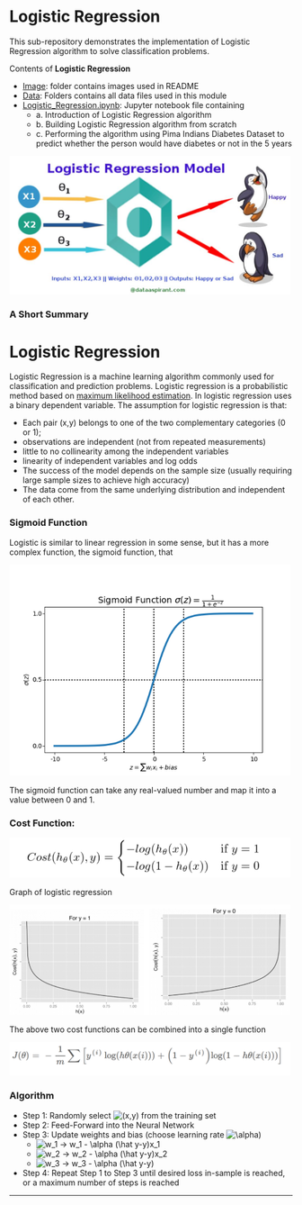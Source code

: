 # Logistic Regression

This sub-repository demonstrates the implementation of Logistic Regression algorithm to solve classification problems.

Contents of **Logistic Regression**

* [Image](https://github.com/ppunia74/INDE-577_Fall2022/tree/main/SupervisedLearning/4%20-%20Logistic%20Regression/Image): folder contains images used in README
* [Data](https://github.com/ppunia74/INDE-577_Fall2022/tree/main/SupervisedLearning/4%20-%20Logistic%20Regression/Data): Folders contains all data files used in this module
* [Logistic_Regression.ipynb](https://github.com/ppunia74/INDE-577_Fall2022/blob/main/SupervisedLearning/4%20-%20Logistic%20Regression/Logistic_Regression.ipynb): Jupyter notebook file containing
  * a. Introduction of Logistic Regression algorithm
  * b. Building Logistic Regression algorithm from scratch 
  * c. Performing the algorithm using Pima Indians Diabetes Dataset to predict whether the person would have diabetes or not in the 5 years

<img src="Image/logisticregression.JPG" alt="Drawing" style="width: 500px;"/>

### A Short Summary
# Logistic Regression

Logistic Regression is a machine learning algorithm commonly used for classification and prediction problems. Logistic regression is a probabilistic method based on [maximum likelihood estimation](https://towardsdatascience.com/an-introduction-to-logistic-regression-8136ad65da2e).
In logistic regression uses a binary dependent variable. 
The assumption for logistic regression is that: 
- Each pair (x,y) belongs to one of the two complementary categories (0 or 1);
- observations are independent (not from repeated measurements)
- little to no collinearity among the independent variables
- linearity of independent variables and log odds
- The success of the model depends on the sample size (usually requiring large sample sizes to achieve high accuracy)
- The data come from the same underlying distribution and independent of each other.

### Sigmoid Function

Logistic is similar to linear regression in some sense, but it has a more complex function, the sigmoid function, that

<img src="Image/sigmoid.png" alt="Drawing" style="width: 500px;"/>

The sigmoid function can take any real-valued number and map it into a value between 0 and 1.

### Cost Function:

<img src="Image/cost.png" alt="Drawing" style="width: 500px;"/>

Graph of logistic regression

<img src="Image/logistic-graph.png" alt="Drawing" style="width: 500px;"/>

The above two cost functions can be combined into a single function

<img src="Image/combine-cost.png" alt="Drawing" style="width: 500px;"/>


### Algorithm

* Step 1: Randomly select <img src="https://latex.codecogs.com/svg.image?(x,y)" title="(x,y)" /> from the training set
* Step 2: Feed-Forward into the Neural Network
* Step 3: Update weights and bias (choose learning rate <img src="https://latex.codecogs.com/svg.image?\alpha" title="\alpha" />)
    - <img src="https://latex.codecogs.com/svg.image?w_1&space;->&space;w_1&space;-&space;\alpha&space;(\hat&space;y-y)x_1" title="w_1 -> w_1 - \alpha (\hat y-y)x_1" />
    - <img src="https://latex.codecogs.com/svg.image?w_2&space;->&space;w_2&space;-&space;\alpha&space;(\hat&space;y-y)x_2" title="w_2 -> w_2 - \alpha (\hat y-y)x_2" />
    - <img src="https://latex.codecogs.com/svg.image?w_3&space;->&space;w_3&space;-&space;\alpha&space;(\hat&space;y-y)" title="w_3 -> w_3 - \alpha (\hat y-y)" />
* Step 4: Repeat Step 1 to Step 3 until desired loss in-sample is reached, or a maximum number of steps is reached

---
